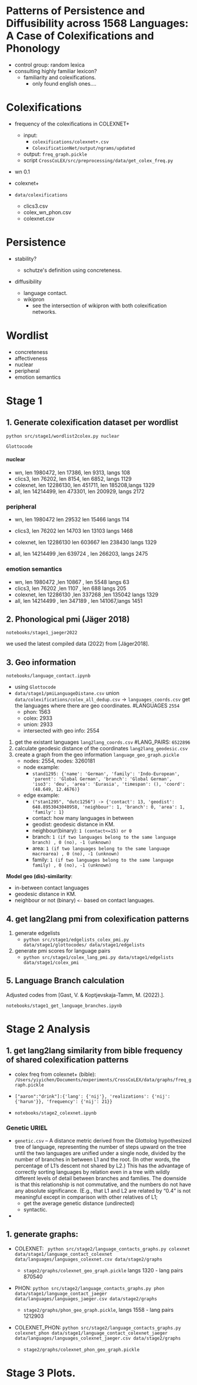# Patterns of Persistence and Diffusibility across 1568 Languages: A Case of Colexifications and Phonology

- control group: random lexica
- consulting highly familiar lexicon?
    - familiarity and colexifications.
        - only found english ones....

# Colexifications

- frequency of the colexifications in COLEXNET+
  - input:
    - `colexifications/colexnet+.csv`
    - `ColexificationNet/output/ngrams/updated`
  - output: `freq_graph.pickle`
  - script `CrossCoLEX/src/preprocessing/data/get_colex_freq.py`


- wn 0.1
- colexnet+

- `data/colexifications`
    - clics3.csv
    - colex_wn_phon.csv
    - colexnet.csv

# Persistence

- stability?
    - schutze's definition using concreteness.

- diffusibility
    - language contact.
    - wikipron
        - see the intersection of wikipron with both colexification networks.


# Wordlist

- concreteness 
- affectiveness
- nuclear
- peripheral
- emotion semantics





# Stage 1




## 1. Generate colexification dataset per wordlist


`python src/stage1/wordlist2colex.py nuclear`

`Glottocode`

#### nuclear

- wn, len 1980472,
  len 17386,
  len 9313, langs 108
- clics3, len 76202,
  len 8154,
  len 6852, langs 1129
- colexnet, len 12286130,
  len 451711,
  len 185208,langs 1329
- all, len 14214499, len 473301, len 200929, langs 2172

### peripheral

- wn, len 1980472
  len 29532
  len 15466 langs 114
- clics3, len 76202
  len 14703
  len 13103 langs 1468
- colexnet, len 12286130
  len 603667
  len 238430 langs 1329

- all, len 14214499 ,len 639724 , len 266203, langs 2475

### emotion semantics

- wn, len 1980472 ,len 10867 , len 5548 langs 63
- clics3, len 76202 ,len 1107 , len 688 langs 205
- colexnet, len 12286130 ,len 337268 ,len 135042 langs 1329
- all, len 14214499 , len 347189 , len 141067,langs 1451



## 2. Phonological pmi (Jäger 2018)

`notebooks/stage1_jaeger2022`

we used the latest compiled data (2022) from [Jäger2018].

## 3. Geo information

`notebooks/language_contact.ipynb`

- using `Glottocode`
- `data/stage1/pmiLanguageDistane.csv` union `data/colexifications/colex_all_dedup.csv` -> `languages_coords.csv` get
  the languages where there are geo coordinates.
  #LANGUAGES `2554`
    - phon: 1563
    - colex: 2933
    - union: 2933
    - intersected with geo info: 2554


1. get the existant languages `lang2lang_coords.csv` #LANG_PAIRS: `6522896`
2. calculate geodesic distance of the coordinates `lang2lang_geodesic.csv`
3. create a graph from the geo information `language_geo_graph.pickle`
    - nodes: 2554, nodes: 3260181
    - node example:
        - `stand1295: {'name': 'German',
          'family': 'Indo-European',
          'parent': 'Global German',
          'branch': 'Global German',
          'iso3': 'deu',
          'area': 'Eurasia',
          'timespan': (),
          'coord': (48.649, 12.4676)} `
    - edge example:
        - `("stan1295", "dutc1256") ->
          {'contact': 13,
          'geodist': 648.8953043040958,
          'neighbour': 1,
          'branch': 0,
          'area': 1,
          'family': 1}`
        - contact: how many languages in between
        - geodist: geodesic distance in KM.
        - neighbour(binary): `1 (contact<=15) or 0`
        - branch: `1 (if two languages belong to the same language branch) , 0 (no), -1 (unknown)`
        - area: `1 (if two languages belong to the same language macroarea) , 0 (no), -1 (unknown)`
        - family: `1 (if two languages belong to the same language family) , 0 (no), -1 (unknown)`

__Model geo (dis)-similarity__:

- in-between contact languages
- geodesic distance in KM.
- neighbour or not (binary) `<-` based on contact languages.






## 4. get lang2lang pmi from colexification patterns

1. generate edgelists
    - `python src/stage1/edgelists_colex_pmi.py data/stage1/glottocodes/ data/stage1/edgelists`
2. generate pmi scores for language pairs
    - `python src/stage1/colex_lang_pmi.py data/stage1/edgelists data/stage1/colex_pmi`

## 5. Language Branch calculation

Adjusted codes from [Gast, V. & Koptjevskaja-Tamm, M. (2022).].

`notebooks/stage1_get_language_branches.ipynb`

# Stage 2 Analysis

## 1. get lang2lang similarity from bible frequency of shared colexification patterns

- colex freq from colexnet+ (bible): `/Users/yiyichen/Documents/experiments/CrossCoLEX/data/graphs/freq_graph.pickle`
- `["aaron":"drink"]:{'lang': {'nij'}, 'realizations': {'nij': {'harun'}}, 'frequency': {'nij': 21}}`



- `notebooks/stage2_colexnet.ipynb`

### Genetic URIEL

- `genetic.csv` – A distance metric derived from the Glottolog hypothesized tree of language, representing the number of
  steps upward on the tree until the two languages are unified under a single node, divided by the number of branches in
  between L1 and the root. (In other words, the percentage of L1’s descent not shared by L2.) This has the advantage of
  correctly sorting languages by relation even in a tree with wildly different levels of detail between branches and
  families. The downside is that this relationship is not commutative, and the numbers do not have any absolute
  significance. (E.g., that L1 and L2 are related by “0.4” is not meaningful except in comparison with other relatives
  of L1;
  - get the average genetic distance (undirected)
  - syntactic.
- 

## 1. generate graphs:

- COLEXNET:
` python src/stage2/language_contacts_graphs.py colexnet data/stage1/language_contact_colexnet data/languages/languages_colexnet.csv data/stage2/graphs`
    - `stage2/graphs/colexnet_geo_graph.pickle`   langs 1320 - lang pairs 870540

- PHON:
`python src/stage2/language_contacts_graphs.py phon data/stage1/language_contact_jaeger data/languages/languages_jaeger.csv data/stage2/graphs `
  - `stage2/graphs/phon_geo_graph.pickle`, langs 1558 - lang pairs 1212903
- COLEXNET_PHON: 
`python src/stage2/language_contacts_graphs.py colexnet_phon data/stage1/language_contact_colexnet_jaeger data/languages/languages_colexnet_jaeger.csv data/stage2/graphs`
  - `stage2/graphs/colexnet_phon_geo_graph.pickle`

  

# Stage 3 Plots.



